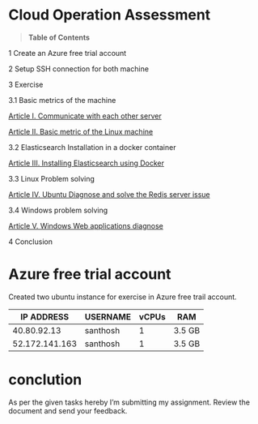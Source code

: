 #  Cloud Operation Assessment

>   **Table of Contents**

1	Create an Azure free trial account	

2	Setup SSH connection for both machine	

3	Exercise

3.1	Basic metrics of the machine	

[Article I.	Communicate with each other server	](Document/Exercise-1.1.md)

[Article II.	Basic metric of the Linux machine	](Document/Exercise-1.2.md)

3.2	Elasticsearch Installation in a docker container	

[Article III.	Installing Elasticsearch using Docker	](Document/Exercise-2.md)

3.3	Linux Problem solving	

[Article IV.	Ubuntu Diagnose and solve the Redis server issue	](Exercise-3.md)

3.4	Windows problem solving	

[Article V.	Windows Web applications diagnose	](Exercise-4.md)

4	Conclusion	

#  Azure free trial account

Created two ubuntu instance for exercise in Azure free trail account.

| IP ADDRESS     | USERNAME | vCPUs | RAM    |
|----------------|----------|-------|--------|
| 40.80.92.13    | santhosh | 1     | 3.5 GB |
| 52.172.141.163 | santhosh | 1     | 3.5 GB |

# conclution
  As per the given tasks hereby I’m submitting my assignment. Review the document
and send your feedback.


